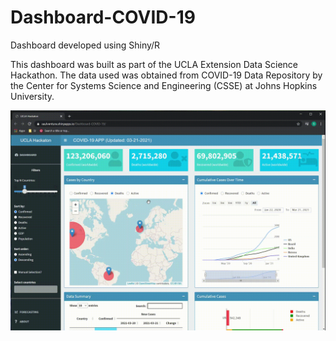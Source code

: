 # Dashboard-COVID-19

Dashboard developed using Shiny/R

This dashboard was built as part of the UCLA Extension Data Science Hackathon.
The data used was obtained from COVID-19 Data Repository by the Center for Systems Science and Engineering (CSSE) at Johns Hopkins University.

![Demo](https://github.com/saulventura/Dashboard-COVID-19/blob/master/demo.gif)
